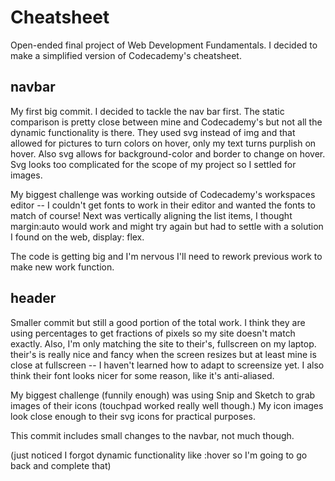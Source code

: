 # Cheatsheet
Open-ended final project of Web Development Fundamentals. I decided to make a simplified version of Codecademy's cheatsheet. 

navbar
---
My first big commit. I decided to tackle the nav bar first. The static comparison is pretty close between mine and Codecademy's but not all the dynamic functionality is there. They used svg instead of img and that allowed for pictures to turn colors on hover, only my text turns purplish on hover. Also svg allows for background-color and border to change on hover. Svg looks too complicated for the scope of my project so I settled for images. 

My biggest challenge was working outside of Codecademy's workspaces editor -- I couldn't get fonts to work in their editor and wanted the fonts to match of course! Next was vertically aligning the list items, I thought margin:auto would work and might try again but had to settle with a solution I found on the web, display: flex. 

The code is getting big and I'm nervous I'll need to rework previous work to make new work function. 

header
---
Smaller commit but still a good portion of the total work. I think they are using percentages to get fractions of pixels so my site doesn't match exactly. Also, I'm only matching the site to their's, fullscreen on my laptop. their's is really nice and fancy when the screen resizes but at least mine is close at fullscreen -- I haven't learned how to adapt to screensize yet. I also think their font looks nicer for some reason, like it's anti-aliased. 

My biggest challenge (funnily enough) was using Snip and Sketch to grab images of their icons (touchpad worked really well though.) My icon images look close enough to their svg icons for practical purposes. 

This commit includes small changes to the navbar, not much though. 

(just noticed I forgot dynamic functionality like :hover so I'm going to go back and complete that)
